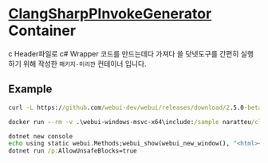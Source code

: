 # [ClangSharpPInvokeGenerator](https://github.com/dotnet/ClangSharp#generating-bindings) Container

c Header파일로 c# Wrapper 코드를 만드는데다 가져다 쓸 닷넷도구를 간편히 실행하기 위해 작성한 `패키지-미리깐` 컨테이너 입니다.

## Example

```cmd
curl -L https://github.com/webui-dev/webui/releases/download/2.5.0-beta.2/webui-windows-msvc-x64.zip | tar -x

docker run --rm -v .\webui-windows-msvc-x64\include:/sample naratteu/clangsharppinvokegenerator ./ClangSharpPInvokeGenerator -f /sample/webui.hpp -t /sample/webui.h -n webui -o /sample/webui.cs --libraryPath ..\\..\\..\\webui-windows-msvc-x64\\webui-2.dll --remap "const char *=string"

dotnet new console
echo using static webui.Methods;webui_show(webui_new_window(), "<html><script src=\"webui.js\"></script> Hello World from C! </html>");webui_wait();class NativeTypeName(string name) : Attribute; > Program.cs
dotnet run /p:AllowUnsafeBlocks=true
```
